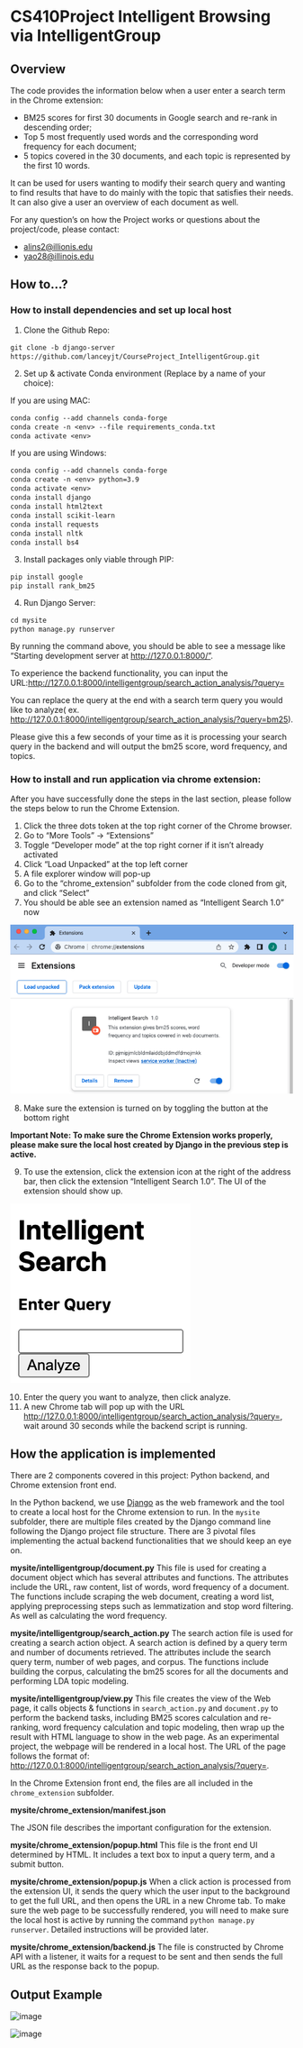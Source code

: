 # CS410Project Intelligent Browsing via IntelligentGroup

## Overview
The code provides the information below when a user enter a search term in the Chrome extension:
- BM25 scores for first 30 documents in Google search and re-rank in descending order;
- Top 5 most frequently used words and the corresponding word frequency for each document;
- 5 topics covered in the 30 documents, and each topic is represented by the first 10 words.

It can be used for users wanting to modify their search query and wanting to find results that have to do mainly with the topic that satisfies their needs. It can also give a user an overview of each document as well.

For any question’s on how the Project works or questions about the project/code, please contact:
* alins2@illionis.edu
* yao28@illinois.edu 

## How to...?
### How to install dependencies and set up local host

1. Clone the Github Repo:
```
git clone -b django-server https://github.com/lanceyjt/CourseProject_IntelligentGroup.git 
```
2. Set up & activate Conda environment (Replace <env> by a name of your choice):

If you are using MAC:
```
conda config --add channels conda-forge
conda create -n <env> --file requirements_conda.txt
conda activate <env>
```

If you are using Windows:
```
conda config --add channels conda-forge
conda create -n <env> python=3.9
conda activate <env>
conda install django
conda install html2text
conda install scikit-learn
conda install requests
conda install nltk
conda install bs4
```

3. Install packages only viable through PIP:
```
pip install google
pip install rank_bm25
```
4. Run Django Server:
```
cd mysite      
python manage.py runserver
```

By running the command above, you should be able to see a message like “Starting development server at http://127.0.0.1:8000/”.

To experience the backend functionality, you can input the URL:http://127.0.0.1:8000/intelligentgroup/search_action_analysis/?query=<query>

You can replace the query at the end with a search term query you would like to analyze( ex. http://127.0.0.1:8000/intelligentgroup/search_action_analysis/?query=bm25).

Please give this a few seconds of your time as it is processing your search query in the backend and will output the bm25 score, word frequency, and topics.

### How to install and run application via chrome extension:
After you have successfully done the steps in the last section, please follow the steps below to run the Chrome Extension.

1. Click the three dots token at the top right corner of the Chrome browser. 
2. Go to “More Tools” → “Extensions”
3. Toggle “Developer mode” at the top right corner if it isn’t already activated
4. Click “Load Unpacked” at the top left corner
5. A file explorer window will pop-up
6. Go to the “chrome_extension” subfolder from the code cloned from git, and click “Select”
7. You should be able see an extension named as “Intelligent Search 1.0” now

![image](/images/extension_in_chrome.png)

8. Make sure the extension is turned on by toggling the button at the bottom right

**Important Note: To make sure the Chrome Extension works properly, please make sure the local host created by Django in the previous step is active.**

9. To use the extension, click the extension icon at the right of the address bar, then click the extension “Intelligent Search 1.0”. The UI of the extension should show up.

![image](/images/extension_ui.png)

10. Enter the query you want to analyze, then click analyze. 
11. A new Chrome tab will pop up with the URL http://127.0.0.1:8000/intelligentgroup/search_action_analysis/?query=<query>, wait around 30 seconds while the backend script is running.

## How the application is implemented
 There are 2 components covered in this project: Python backend, and Chrome extension front end. 

In the Python backend, we use [Django](https://www.djangoproject.com/) as the web framework and the tool to create a local host for the Chrome extension to run. In the ```mysite``` subfolder, there are multiple files created by the Django command line following the Django project file structure. There are 3 pivotal files implementing the actual backend functionalities that we should keep an eye on.

**mysite/intelligentgroup/document.py**
This file is used for creating a document object which has several attributes and functions. The attributes include the URL, raw content, list of words, word frequency of a document. The functions include scraping the web document, creating a word list, applying preprocessing steps such as lemmatization and stop word filtering. As well as calculating the word frequency. 

**mysite/intelligentgroup/search_action.py**
The search action file is used for creating a search action object. A search action is defined by a query term and number of documents retrieved. The attributes include the search query term, number of web pages, and corpus. The functions include building the corpus, calculating the bm25 scores for all the documents and performing LDA topic modeling.

**mysite/intelligentgroup/view.py**
This file creates the view of the Web page, it calls objects & functions in ```search_action.py``` and ```document.py``` to perform the backend tasks, including BM25 scores calculation and re-ranking, word frequency calculation and topic modeling, then wrap up the result with HTML language to show in the web page.
As an experimental project, the webpage will be rendered in a local host. The URL of the page follows the format of: http://127.0.0.1:8000/intelligentgroup/search_action_analysis/?query=<query>.

In the Chrome Extension front end, the files are all included in the ```chrome_extension``` subfolder.

**mysite/chrome_extension/manifest.json**

The JSON file describes the important configuration for the extension. 

**mysite/chrome_extension/popup.html**
This file is the front end UI determined by HTML. It includes a text box to input a query term, and a submit button. 

**mysite/chrome_extension/popup.js**
When a click action is processed from the extension UI, it sends the query which the user input to the background to get the full URL, and then opens the URL in a new Chrome tab. To make sure the web page to be successfully rendered, you will need to make sure the local host is active by running the command ```python manage.py runserver```. Detailed instructions will be provided later.

**mysite/chrome_extension/backend.js**
The file is constructed by Chrome API with a listener, it waits for a request to be sent and then sends the full URL as the response back to the popup.

## Output Example

![image](/images/output_exampe_1.png)

![image](/images/output_exampe_2.png)